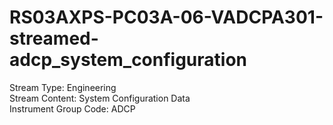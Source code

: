 # RS03AXPS-PC03A-06-VADCPA301-streamed-adcp_system_configuration

Stream Type: Engineering<br>
Stream Content: System Configuration Data<br>
Instrument Group Code: ADCP<br>
